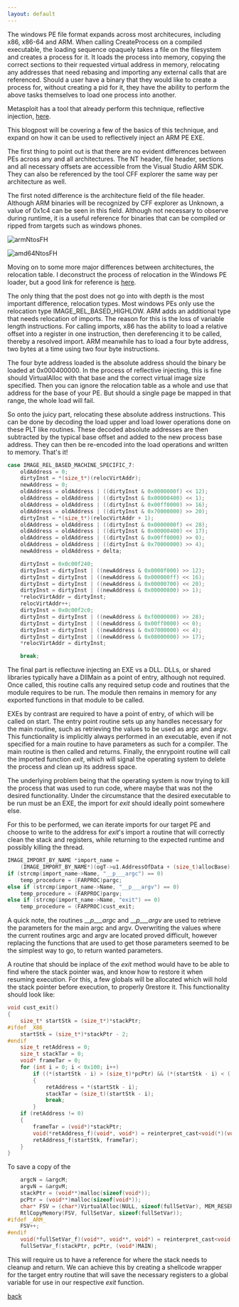 ```yaml
---
layout: default
---
```


The windows PE file format expands across most architecures, including x86,
x86-64 and ARM. When calling CreateProcess on a compiled executable, the loading
sequence opaquely takes a file on the filesystem and creates a process for it.
It loads the process into memory, copying the correct sections to their
requested virtual address in memory, relocating any addresses that need rebasing
and importing any external calls that are referenced. Should a user have a
binary that they would like to create a process for, without creating a pid for
it, they have the ability to perform the above tasks themselves to load one
process into another.

Metasploit has a tool that already perform this technique, reflective injection,
[here](https://www.rapid7.com/db/modules/post/windows/manage/reflective_dll_inject).

This blogpost will be covering a few of the basics of this technique, and expand
on how it can be used to reflectively inject an ARM PE EXE.

The first thing to point out is that there are no evident differences between
PEs across any and all architectures. The NT header, file header, sections and
all necessary offsets are accessible from the Visual Studio ARM SDK. They can
also be referenced by the tool CFF explorer the same way per architecture as
well.

The first noted difference is the architecture field of the file header.
Although ARM binaries will be recognized by CFF explorer as Unknown, a value of
0x1c4 can be seen in this field. Although not necessary to observe during
runtime, it is a useful reference for binaries that can be compiled or ripped
from targets such as windows phones.

![armNtosFH](../assets/images/armNtosFH.jpg)

![amd64NtosFH](../assets/images/amd64NtosFH.jpg)


Moving on to some more major differences between architectures, the relocation
table. I deconstruct the process of relocation in the Windows PE loader, but a
good link for reference is [here](http://research32.blogspot.com/2015/01/base-relocation-table.html?m=1).

The only thing that the post does not go into with depth is the most important
difference, relocation types. Most windows PEs only use the relocation type
IMAGE_REL_BASED_HIGHLOW. ARM adds an additional type that needs relocation of
imports. The reason for this is the loss of variable length instructions. For
calling imports, x86 has the ability to load a relative offset into a register
in one instruction, then dereferencing it to be called, thereby a resolved
import. ARM meanwhile has to load a four byte address, two bytes at a time using
two four byte instructions.

The four byte address loaded is the absolute address should the binary be loaded
at 0x000400000. In the process of reflective injecting, this is fine should
VirtualAlloc with that base and the correct virtual image size specified. Then
you can ignore the relocation table as a whole and use that address for the base
of your PE. But should a single page be mapped in that  range, the whole load
will fail.

So onto the juicy part, relocating these absolute address instructions. This can
be done by decoding the load upper and load lower operations done on these PLT
like routines. These decoded absolute addresses are then subtracted by the
typical base offset and added to the new process base address. They can then be
re-encoded into the load operations and written to memory. That's it!

```c
case IMAGE_REL_BASED_MACHINE_SPECIFIC_7:
    oldAddress = 0;
    dirtyInst = *(size_t*)(relocVirtAddr);
    newAddress = 0;
    oldAddress = oldAddress | ((dirtyInst & 0x0000000f) << 12);
    oldAddress = oldAddress | ((dirtyInst & 0x00000400) << 1);
    oldAddress = oldAddress | ((dirtyInst & 0x00ff0000) >> 16);
    oldAddress = oldAddress | ((dirtyInst & 0x70000000) >> 20);
    dirtyInst = *(size_t*)(relocVirtAddr + 1);
    oldAddress = oldAddress | ((dirtyInst & 0x0000000f) << 28);
    oldAddress = oldAddress | ((dirtyInst & 0x00000400) << 17);
    oldAddress = oldAddress | ((dirtyInst & 0x00ff0000) >> 0);
    oldAddress = oldAddress | ((dirtyInst & 0x70000000) >> 4);
    newAddress = oldAddress + delta;

    dirtyInst = 0x0c00f240;
    dirtyInst = dirtyInst | ((newAddress & 0x0000f000) >> 12);
    dirtyInst = dirtyInst | ((newAddress & 0x000000ff) << 16);
    dirtyInst = dirtyInst | ((newAddress & 0x00000700) << 20);
    dirtyInst = dirtyInst | ((newAddress & 0x00000800) >> 1);
    *relocVirtAddr = dirtyInst;
    relocVirtAddr++;
    dirtyInst = 0x0c00f2c0;
    dirtyInst = dirtyInst | ((newAddress & 0xf0000000) >> 28);
    dirtyInst = dirtyInst | ((newAddress & 0x00ff0000) << 0);
    dirtyInst = dirtyInst | ((newAddress & 0x07000000) << 4);
    dirtyInst = dirtyInst | ((newAddress & 0x08000000) >> 17);
    *relocVirtAddr = dirtyInst;

    break;
```

The final part is reflectuve injecting an EXE vs a DLL. DLLs, or shared
libraries typically have a DllMain as a point of entry, although not required.
Once called, this routine calls any required setup code and routines that the
module requires to be run. The module then remains in memory for any exported
functions in that module to be called.

EXEs by contrast are required to have a point of entry, of which will be called
on start. The entry point routine sets up any handles necessary for the main
routine, such as retrieving the values to be used as argc and argv. This
functionality is implicitly always performed in an executable, even if not
specified for a main routine to have parameters as such for a compiler. The main
routine is then called and returns. Finally, the enrypoint routine will call the
imported function _exit_, which will signal the operating system to delete the
process and clean up its address space.

The underlying problem being that the operating system is now trying to kill the
process that was used to run code, where maybe that was not the desired
functionality. Under the circumstance that the desired executable to be run
must be an EXE, the import for _exit_ should ideally point somewhere else.

For this to be performed, we can iterate imports for our target PE and choose to
write to the address for _exit_'s import a routine that will correctly clean the
stack and registers, while returning to the expected runtime and possibly
killing the thread.

```c
IMAGE_IMPORT_BY_NAME *import_name =
    (IMAGE_IMPORT_BY_NAME*)(ogT->u1.AddressOfData + (size_t)allocBase);
if (strcmp(import_name->Name, "__p___argc") == 0)
    temp_procedure = (FARPROC)pargc;
else if (strcmp(import_name->Name, "__p___argv") == 0)
    temp_procedure = (FARPROC)pargv;
else if (strcmp(import_name->Name, "exit") == 0)
    temp_procedure = (FARPROC)cust_exit;
```

A quick note, the routines ___p___argc_ and ___p___argv_ are used to retrieve
the parameters for the main argc and argv. Overwriting the values where the
current routines argc and argv are located proved difficult, however replacing
the functions that are used to get those parameters seemed to be the simplest
way to go, to return wanted parameters.

A routine that should be inplace of the _exit_ method would have to be able to
find where the stack pointer was, and know how to restore it when resuming
execution. For this, a few globals will be allocated which will hold the stack
pointer before execution, to properly 0restore it. This functionality should look
like:

```c
void cust_exit()
{
	size_t* startStk = (size_t*)*stackPtr;
#ifdef _X86_
	startStk = (size_t*)*stackPtr - 2;
#endif
	size_t retAddress = 0;
	size_t stackTar = 0;
	void* frameTar = 0;
	for (int i = 0; i < 0x100; i++)
		if ((*(startStk - i) > (size_t)*pcPtr) && (*(startStk - i) < ((size_t)*pcPtr) + 0x40))
		{
			retAddress = *(startStk - i);
			stackTar = (size_t)(startStk - i);
			break;
		}
	if (retAddress != 0)
	{
		frameTar = (void*)*stackPtr;
		void(*retAddress_f)(void*, void*) = reinterpret_cast<void(*)(void*, void*)>((void*)retAddress);
		retAddress_f(startStk, frameTar);
	}
}
```

To save a copy of the 

```c
	argcN = &argcM;
	argvN = &argvM;
	stackPtr = (void**)malloc(sizeof(void*));
	pcPtr = (void**)malloc(sizeof(void*));
	char* FSV = (char*)VirtualAlloc(NULL, sizeof(fullSetVar), MEM_RESERVE | MEM_COMMIT, PAGE_EXECUTE_READWRITE);
	RtlCopyMemory(FSV, fullSetVar, sizeof(fullSetVar));
#ifdef _ARM_
	FSV++;
#endif
	void(*fullSetVar_f)(void**, void**, void*) = reinterpret_cast<void(*)(void**, void**, void*)>((void*)FSV);
	fullSetVar_f(stackPtr, pcPtr, (void*)MAIN);
```

This will require us to have a reference for where the stack needs to cleanup
and return. We can achieve this by creating a shellcode wrapper for the target
entry routine that will save the necessary registers to a global variable for
use in our respective _exit_ function.

[back](./)
